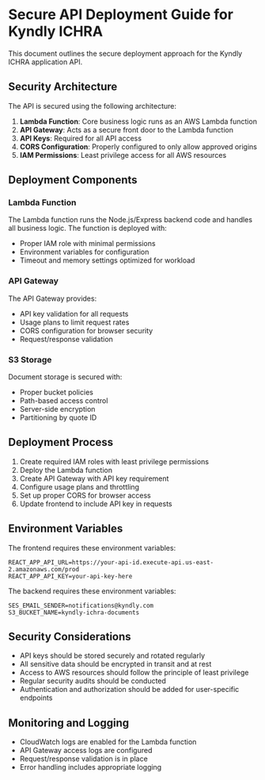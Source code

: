 # Secure API Deployment Guide for Kyndly ICHRA

This document outlines the secure deployment approach for the Kyndly ICHRA application API.

## Security Architecture

The API is secured using the following architecture:

1. **Lambda Function**: Core business logic runs as an AWS Lambda function
2. **API Gateway**: Acts as a secure front door to the Lambda function
3. **API Keys**: Required for all API access
4. **CORS Configuration**: Properly configured to only allow approved origins
5. **IAM Permissions**: Least privilege access for all AWS resources

## Deployment Components

### Lambda Function

The Lambda function runs the Node.js/Express backend code and handles all business logic. The function is deployed with:

- Proper IAM role with minimal permissions
- Environment variables for configuration
- Timeout and memory settings optimized for workload

### API Gateway

The API Gateway provides:

- API key validation for all requests
- Usage plans to limit request rates
- CORS configuration for browser security
- Request/response validation

### S3 Storage

Document storage is secured with:

- Proper bucket policies
- Path-based access control
- Server-side encryption
- Partitioning by quote ID

## Deployment Process

1. Create required IAM roles with least privilege permissions
2. Deploy the Lambda function
3. Create API Gateway with API key requirement
4. Configure usage plans and throttling
5. Set up proper CORS for browser access
6. Update frontend to include API key in requests

## Environment Variables

The frontend requires these environment variables:

```
REACT_APP_API_URL=https://your-api-id.execute-api.us-east-2.amazonaws.com/prod
REACT_APP_API_KEY=your-api-key-here
```

The backend requires these environment variables:

```
SES_EMAIL_SENDER=notifications@kyndly.com
S3_BUCKET_NAME=kyndly-ichra-documents
```

## Security Considerations

- API keys should be stored securely and rotated regularly
- All sensitive data should be encrypted in transit and at rest
- Access to AWS resources should follow the principle of least privilege
- Regular security audits should be conducted
- Authentication and authorization should be added for user-specific endpoints

## Monitoring and Logging

- CloudWatch logs are enabled for the Lambda function
- API Gateway access logs are configured
- Request/response validation is in place
- Error handling includes appropriate logging 